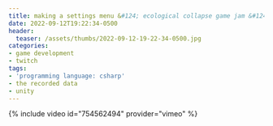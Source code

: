 ```yaml
---
title: making a settings menu &#124; ecological collapse game jam &#124; day 11
date: 2022-09-12T19:22:34-0500
header:
  teaser: /assets/thumbs/2022-09-12-19-22-34-0500.jpg
categories:
- game development
- twitch
tags:
- 'programming language: csharp'
- the recorded data
- unity
---
```

{% include video id="754562494" provider="vimeo" %}
